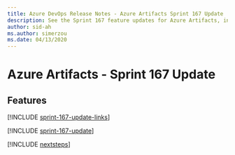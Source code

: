 ```yaml
---
title: Azure DevOps Release Notes - Azure Artifacts Sprint 167 Update
description: See the Sprint 167 feature updates for Azure Artifacts, including next steps.
author: sid-ah
ms.author: simerzou
ms.date: 04/13/2020
---
```


# Azure Artifacts - Sprint 167 Update

## Features

[!INCLUDE [sprint-167-update-links](../includes/artifacts/sprint-167-update-links.md)]

[!INCLUDE [sprint-167-update](../includes/artifacts/sprint-167-update.md)]

[!INCLUDE [nextsteps](../includes/nextsteps.md)]